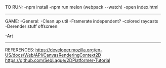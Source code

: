 TO RUN:
-npm install
-npm run melon (webpack --watch)
-open index.html

---

GAME:
-General:
  -Clean up util
  -Framerate independent?
  -colored raycasts
  -Derender stuff offscreen

-Art

---

REFERENCES:
https://developer.mozilla.org/en-US/docs/Web/API/CanvasRenderingContext2D
https://github.com/SebLague/2DPlatformer-Tutorial
